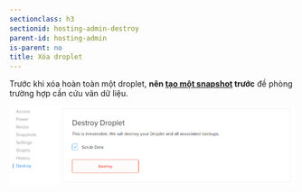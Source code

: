 ```yaml
---
sectionclass: h3
sectionid: hosting-admin-destroy
parent-id: hosting-admin
is-parent: no
title: Xóa droplet
---
```


Trước khi xóa hoàn toàn một droplet, **nên [tạo một snapshot](#hosting-admin-snapshot) trước** đề phòng trường hợp cần cứu vãn dữ liệu.

![Admin destroy](img/hosting-administration/cp_admin_destroy.png)
